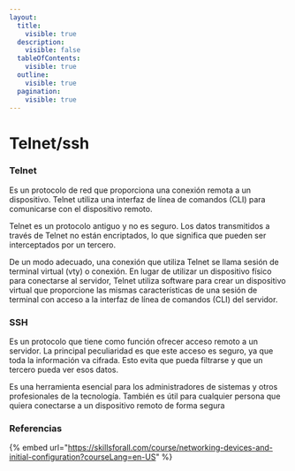 ```yaml
---
layout:
  title:
    visible: true
  description:
    visible: false
  tableOfContents:
    visible: true
  outline:
    visible: true
  pagination:
    visible: true
---
```


# Telnet/ssh

### Telnet

Es un protocolo de red que proporciona una conexión remota a un dispositivo. Telnet utiliza una interfaz de línea de comandos (CLI) para comunicarse con el dispositivo remoto.

Telnet es un protocolo antiguo y no es seguro. Los datos transmitidos a través de Telnet no están encriptados, lo que significa que pueden ser interceptados por un tercero.

De un modo adecuado, una conexión que utiliza Telnet se llama sesión de terminal virtual (vty) o conexión. En lugar de utilizar un dispositivo físico para conectarse al servidor, Telnet utiliza software para crear un dispositivo virtual que proporcione las mismas características de una sesión de terminal con acceso a la interfaz de línea de comandos (CLI) del servidor.

### **SSH**

Es un protocolo que tiene como función ofrecer acceso remoto a un servidor. La principal peculiaridad es que este acceso es seguro, ya que toda la información va cifrada. Esto evita que pueda filtrarse y que un tercero pueda ver esos datos.

Es una herramienta esencial para los administradores de sistemas y otros profesionales de la tecnología. También es útil para cualquier persona que quiera conectarse a un dispositivo remoto de forma segura



### Referencias

{% embed url="https://skillsforall.com/course/networking-devices-and-initial-configuration?courseLang=en-US" %}
